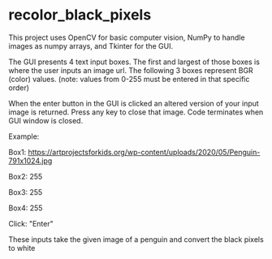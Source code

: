 # recolor_black_pixels

This project uses OpenCV for basic computer vision, NumPy to handle images as numpy arrays, and Tkinter for the GUI.

The GUI presents 4 text input boxes.
The first and largest of those boxes is where the user inputs an image url.
The following 3 boxes represent BGR (color) values. (note: values from 0-255 must be entered in that specific order)

When the enter button in the GUI is clicked an altered version of your input image is returned.
Press any key to close that image.
Code terminates when GUI window is closed.

Example:

Box1: https://artprojectsforkids.org/wp-content/uploads/2020/05/Penguin-791x1024.jpg

Box2: 255

Box3: 255

Box4: 255

Click: "Enter"

These inputs take the given image of a penguin and convert the black pixels to white
